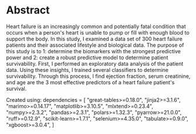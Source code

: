 # Abstract
Heart failure is an increasingly common and potentially fatal condition that occurs when a person's heart is unable to pump or fill with enough blood to support the body. In this study, I examined a data set of 300 heart failure patients and their associated lifestyle and biological data. The purpose of this study is to 1: determine the biomarkers with the strongest predictive power and 2: create a robust predictive model to determine patient survivability. First, I performed an exploratory data analysis of the patient data. Using these insights, I trained several classifiers to determine survivability. Through this process, I find ejection fraction, serum creatinine, and age are the 3 most effective predictors of a heart failure patient's survival. 

Created using:
dependencies = [
    "great-tables>=0.18.0",
    "jinja2>=3.1.6",
    "marimo>=0.14.17",
    "matplotlib>=3.10.5",
    "mlxtend>=0.23.4",
    "numpy>=2.3.2",
    "pandas>=2.3.1",
    "polars>=1.32.3",
    "pyarrow>=21.0.0",
    "ruff>=0.12.9",
    "scikit-learn>=1.7.1",
    "selenium>=4.35.0",
    "tabulate>=0.9.0",
    "xgboost>=3.0.4",
]
